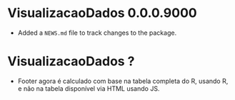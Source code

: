 # VisualizacaoDados 0.0.0.9000

* Added a `NEWS.md` file to track changes to the package.

# VisualizacaoDados ?

* Footer agora é calculado com base na tabela completa do R, usando R, e não na tabela disponível via HTML usando JS.
